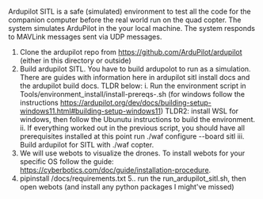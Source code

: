 Ardupilot SITL is a safe (simulated) environment to test all the code for the companion computer before the real world run on the quad copter. The system simulates ArduPilot in the your local machine. The system responds to MAVLink messages sent via UDP messages.

1. Clone the ardupilot repo from https://github.com/ArduPilot/ardupilot (either in this directory or outside)
2. Build ardupilot SITL. You have to build ardupolot to run as a simulation. There are guides with information here in ardupilot sitl install docs and the ardupilot build docs. TLDR below:
    i. Run the environment script in Tools/environment_install/install-prereqs-<your OS>.sh (for windows follow the instructions https://ardupilot.org/dev/docs/building-setup-windows11.html#building-setup-windows11) TLDR2: install WSL for windows, then follow the Ubunutu instructions to build the environment.
    ii. If everything worked out in the previous script, you should have all prerequisites installed at this point run ./waf configure --board sitl
    iii. Build ardupilot for SITL with ./waf copter.
3. We will use webots to visualize the drones. To install webots for your specific OS follow the guide: https://cyberbotics.com/doc/guide/installation-procedure.
4. pipinstall /docs/requirements.txt
5.. run the run_ardupilot_sitl.sh, then open webots (and install any python packages I might've missed)
